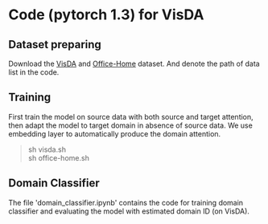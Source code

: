 # Code (**pytorch 1.3**) for VisDA

## Dataset preparing
Download the [VisDA](https://github.com/VisionLearningGroup/taskcv-2017-public/tree/master/classification) and [Office-Home](https://www.hemanthdv.org/officeHomeDataset.html) dataset. And denote the path of data list in the code.


## Training
First train the model on source data with both source and target attention, then adapt the model to target domain in absence of source data. We use embedding layer to automatically produce the domain attention.
> sh visda.sh\
> sh office-home.sh


## Domain Classifier
The file 'domain_classifier.ipynb' contains the code for training domain classifier and evaluating the model with estimated domain ID (on VisDA).
